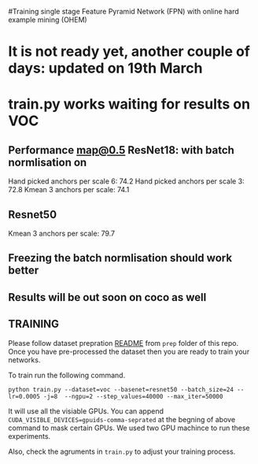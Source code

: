 #Training single stage Feature Pyramid Network (FPN) with online hard example mining (OHEM)

# It is not ready yet, another couple of days: updated on 19th March
# train.py works waiting for results on VOC 
## Performance map@0.5 ResNet18: with batch normlisation on
Hand picked anchors per scale 6: 74.2
Hand picked anchors per scale 3: 72.8
Kmean 3 anchors per scale: 74.1

##  Resnet50
Kmean 3 anchors per scale: 79.7

## Freezing the batch normlisation should work better 
## Results will be out soon on coco as well

## TRAINING
Please follow dataset prepration [README](https://github.com/gurkirt/FPN.pytorch/tree/master/prep) from `prep` folder of this repo.
Once you have pre-processed the dataset then you are ready to train your networks.

To train run the following command. 

`python train.py --dataset=voc --basenet=resnet50 --batch_size=24 --lr=0.0005 -j=8  --ngpu=2 --step_values=40000 --max_iter=50000`

It will use all the visiable GPUs. You can append `CUDA_VISIBLE_DEVICES=gpuids-comma-seprated` at the begning of above command to mask certain GPUs. We used two GPU machince to run these experiments.

Also, check the agruments in `train.py` to adjust your training process.